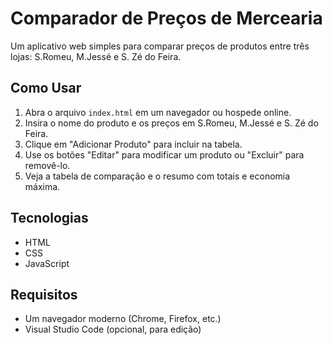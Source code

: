 # Comparador de Preços de Mercearia

Um aplicativo web simples para comparar preços de produtos entre três lojas: S.Romeu, M.Jessé e S. Zé do Feira.

## Como Usar
1. Abra o arquivo `index.html` em um navegador ou hospede online.
2. Insira o nome do produto e os preços em S.Romeu, M.Jessé e S. Zé do Feira.
3. Clique em "Adicionar Produto" para incluir na tabela.
4. Use os botões "Editar" para modificar um produto ou "Excluir" para removê-lo.
5. Veja a tabela de comparação e o resumo com totais e economia máxima.

## Tecnologias
- HTML
- CSS
- JavaScript

## Requisitos
- Um navegador moderno (Chrome, Firefox, etc.)
- Visual Studio Code (opcional, para edição)